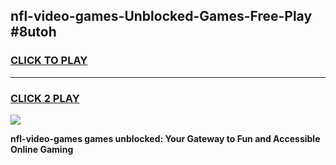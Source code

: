 
## nfl-video-games-Unblocked-Games-Free-Play #8utoh
<h3>
<a href="https://us.freeplayer.one?title=nfl-video-games&ref=9M">CLICK TO PLAY</a></h3>
<hr>

<h3>
<a href="https://us.freeplayer.one?title=nfl-video-games&ref=9M">CLICK 2 PLAY</a>
  
</h3>

<a href="https://us.freeplayer.one?title=nfl-video-games&ref=9M"><img src="https://clearcache.store/games.png"></a>


**nfl-video-games games unblocked: Your Gateway to Fun and Accessible Online Gaming**
